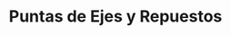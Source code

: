 ---
title: "Puntas de Ejes y Repuestos"
url: /villavicencio/puntas-de-ejes-y-repuestos/
shop: piezas de automóviles
---